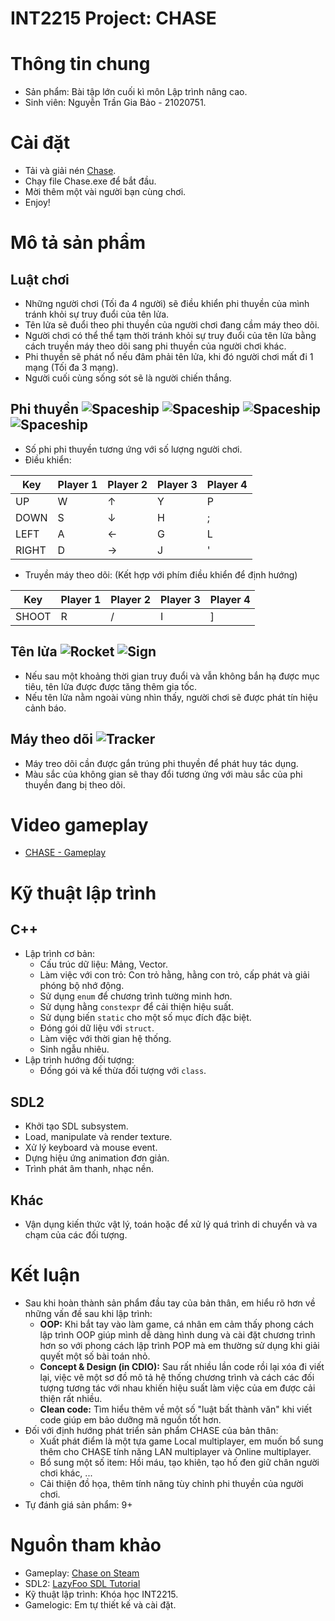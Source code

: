 # INT2215 Project: CHASE #
# Thông tin chung #
  - Sản phẩm: Bài tập lớn cuối kì môn Lập trình nâng cao.
  - Sinh viên: Nguyễn Trần Gia Bảo - 21020751.
# Cài đặt #
  - Tải và giải nén [Chase](https://drive.google.com/file/d/1ZHJw16yve_QTpMsUJAVi1zcBFzRKaKcU/view?usp=sharing).
  - Chạy file Chase.exe để bắt đầu.
  - Mời thêm một vài người bạn cùng chơi.
  - Enjoy!
# Mô tả sản phẩm #
## Luật chơi ##
  - Những người chơi (Tối đa 4 người) sẽ điều khiển phi thuyền của mình tránh khỏi sự truy đuổi của tên lửa.
  - Tên lửa sẽ đuổi theo phi thuyền của người chơi đang cầm máy theo dõi.
  - Người chơi có thể thể tạm thời tránh khỏi sự truy đuổi của tên lửa bằng cách truyền máy theo dõi sang phi thuyền của người chơi khác.
  - Phi thuyền sẽ phát nổ nếu đâm phải tên lửa, khi đó người chơi mất đi 1 mạng (Tối đa 3 mạng).
  - Người cuối cùng sống sót sẽ là người chiến thắng.
## Phi thuyền ![Spaceship](https://github.com/onlyzabao/Project-Chase/blob/main/asset/png/playground/spaceship_1.png "Phi thuyền 1") ![Spaceship](https://github.com/onlyzabao/Project-Chase/blob/main/asset/png/playground/spaceship_2.png "Phi thuyền 2") ![Spaceship](https://github.com/onlyzabao/Project-Chase/blob/main/asset/png/playground/spaceship_3.png "Phi thuyền 3") ![Spaceship](https://github.com/onlyzabao/Project-Chase/blob/main/asset/png/playground/spaceship_4.png "Phi thuyền 4")
  - Số phi phi thuyền tương ứng với số lượng người chơi.
  - Điều khiển:
  
  Key         | Player 1 | Player 2 | Player 3 | Player 4
------------- | -------- | -------- | -------- | --------
  UP          | W        | &#8593;  | Y        | P
  DOWN        | S        | &#8595;  | H        | ;
  LEFT        | A        | &#8592;  | G        | L
  RIGHT       | D        | &#8594;  | J        | '
  
  - Truyền máy theo dõi: (Kết hợp với phím điều khiển để định hướng)
  
  Key         | Player 1 | Player 2 | Player 3 | Player 4
------------- | -------- | -------- | -------- | --------
  SHOOT       | R        | /        | I        | ]
  
## Tên lửa ![Rocket](https://github.com/onlyzabao/Project-Chase/blob/main/asset/rocket.png "Trạng thái truy đuổi") ![Sign](https://github.com/onlyzabao/Project-Chase/blob/main/asset/sign.png "Trạng thái cảnh bảo")
  - Nếu sau một khoảng thời gian truy đuổi và vẫn không bắn hạ được mục tiêu, tên lửa được được tăng thêm gia tốc.
  - Nếu tên lửa nằm ngoài vùng nhìn thấy, người chơi sẽ được phát tín hiệu cảnh báo.
## Máy theo dõi ![Tracker](https://github.com/onlyzabao/Project-Chase/blob/main/asset/png/playground/tracker.png "Máy theo dõi")
  - Máy treo dõi cần được gắn trúng phi thuyền để phát huy tác dụng.
  - Màu sắc của không gian sẽ thay đổi tương ứng với màu sắc của phi thuyền đang bị theo dõi.
# Video gameplay #
  - [CHASE - Gameplay](https://www.youtube.com/watch?v=yqtReijE-as)
# Kỹ thuật lập trình #
## C++ ##
  - Lập trình cơ bản:
    - Cấu trúc dữ liệu: Mảng, Vector.
    - Làm việc với con trỏ: Con trỏ hằng, hằng con trỏ, cấp phát và giải phóng bộ nhớ động.
    - Sử dụng `enum` để chương trình tường minh hơn.
    - Sử dụng hằng `constexpr` để cải thiện hiệu suất.
    - Sử dụng biến `static` cho một số mục đích đặc biệt.
    - Đóng gói dữ liệu với `struct`.
    - Làm việc với thời gian hệ thống.
    - Sinh ngẫu nhiêu.
  - Lập trình hướng đối tượng:
    - Đống gói và kế thừa đối tượng với `class`.
## SDL2 ##
  - Khởi tạo SDL subsystem.
  - Load, manipulate và render texture.
  - Xử lý keyboard và mouse event.
  - Dựng hiệu ứng animation đơn giản.
  - Trình phát âm thanh, nhạc nền.
## Khác ##
  - Vận dụng kiến thức vật lý, toán hoặc để xử lý quá trình di chuyển và va chạm của các đối tượng.
# Kết luận #
  - Sau khi hoàn thành sản phẩm đầu tay của bản thân, em hiểu rõ hơn về những vấn đề sau khi lập trình:
    - __OOP:__ Khi bắt tay vào làm game, cá nhân em cảm thấy phong cách lập trình OOP giúp mình dễ dàng hình dung và cài đặt chương trình hơn so với phong cách lập trình POP mà em thường sử dụng khi giải quyết một số bài toán nhỏ.
    - __Concept & Design (in CDIO):__ Sau rất nhiều lần code rồi lại xóa đi viết lại, việc vẽ một sơ đồ mô tả hệ thống chương trình và cách các đối tượng tương tác với nhau khiến hiệu suất làm việc của em được cải thiện rất nhiều.
    - __Clean code:__ Tìm hiểu thêm về một số "luật bất thành văn" khi viết code giúp em bảo dưỡng mã nguồn tốt hơn.
 - Đối với định hướng phát triển sản phẩm CHASE của bản thân:
    - Xuất phát điểm là một tựa game Local multiplayer, em muốn bổ sung thêm cho CHASE tính năng LAN multiplayer và Online multiplayer.
    - Bổ sung một số item: Hồi máu, tạo khiên, tạo hố đen giữ chân người chơi khác, ...
    - Cải thiện đồ họa, thêm tính năng tùy chỉnh phi thuyền của người chơi.
 - Tự đánh giá sản phẩm: 9+
# Nguồn tham khảo #
  - Gameplay: [Chase on Steam](https://store.steampowered.com/app/867390/Chase/)
  - SDL2: [LazyFoo SDL Tutorial](https://lazyfoo.net/tutorials/SDL/)
  - Kỹ thuật lập trình: Khóa học INT2215.
  - Gamelogic: Em tự thiết kế và cài đặt.
    
  
